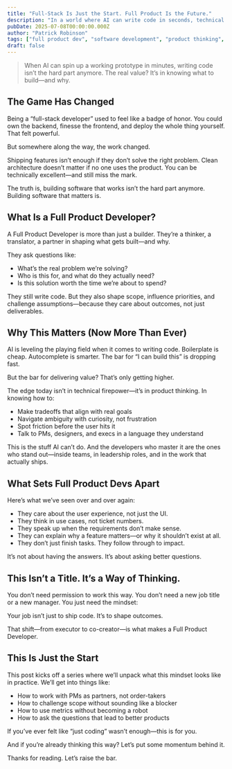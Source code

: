 ```yaml
---
title: "Full-Stack Is Just the Start. Full Product Is the Future."
description: "In a world where AI can write code in seconds, technical skills aren't enough. Here's why it's time to think like a Full Product Developer."
pubDate: 2025-07-08T00:00:00.000Z
author: "Patrick Robinson"
tags: ["full product dev", "software development", "product thinking", "developer growth"]
draft: false
---
```


>When AI can spin up a working prototype in minutes, writing code isn’t the hard part anymore. The real value? It’s in knowing what to build—and why.

## The Game Has Changed

Being a “full-stack developer” used to feel like a badge of honor. You could own the backend, finesse the frontend, and deploy the whole thing yourself. That felt powerful.

But somewhere along the way, the work changed.

Shipping features isn’t enough if they don’t solve the right problem. Clean architecture doesn’t matter if no one uses the product. You can be technically excellent—and still miss the mark.

The truth is, building software that works isn’t the hard part anymore. Building software that matters is.

## What Is a Full Product Developer?

A Full Product Developer is more than just a builder. They’re a thinker, a translator, a partner in shaping what gets built—and why.

They ask questions like:
- What’s the real problem we’re solving?
- Who is this for, and what do they actually need?
- Is this solution worth the time we’re about to spend?

They still write code. But they also shape scope, influence priorities, and challenge assumptions—because they care about outcomes, not just deliverables.

## Why This Matters (Now More Than Ever)

AI is leveling the playing field when it comes to writing code. Boilerplate is cheap. Autocomplete is smarter. The bar for “I can build this” is dropping fast.

But the bar for delivering value? That’s only getting higher.

The edge today isn’t in technical firepower—it’s in product thinking. In knowing how to:
- Make tradeoffs that align with real goals
- Navigate ambiguity with curiosity, not frustration
- Spot friction before the user hits it
- Talk to PMs, designers, and execs in a language they understand

This is the stuff AI can’t do. And the developers who master it are the ones who stand out—inside teams, in leadership roles, and in the work that actually ships.

## What Sets Full Product Devs Apart

Here’s what we’ve seen over and over again:
- They care about the user experience, not just the UI.
- They think in use cases, not ticket numbers.
- They speak up when the requirements don’t make sense.
- They can explain why a feature matters—or why it shouldn’t exist at all.
- They don’t just finish tasks. They follow through to impact.

It’s not about having the answers. It’s about asking better questions.

## This Isn’t a Title. It’s a Way of Thinking.

You don’t need permission to work this way. You don’t need a new job title or a new manager. You just need the mindset:

Your job isn’t just to ship code. It’s to shape outcomes.

That shift—from executor to co-creator—is what makes a Full Product Developer.

## This Is Just the Start

This post kicks off a series where we’ll unpack what this mindset looks like in practice. We’ll get into things like:
- How to work with PMs as partners, not order-takers
- How to challenge scope without sounding like a blocker
- How to use metrics without becoming a robot
- How to ask the questions that lead to better products

If you’ve ever felt like “just coding” wasn’t enough—this is for you.

And if you’re already thinking this way? Let’s put some momentum behind it.

Thanks for reading. Let’s raise the bar.

